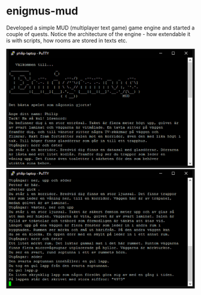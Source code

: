 # enigmus-mud

Developed a simple MUD (multiplayer text game) game engine and started a couple of quests. Notice the architecture of the engine - how extendable it is with scripts, how rooms are stored in texts etc.

<img src="img/01.png" alt="">

<img src="img/02.png" alt="">
